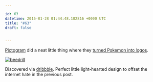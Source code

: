 ```yaml
---

id: 63
datetime: 2015-01-28 01:44:48.102816 +0000 UTC
title: "#63"
draft: false


---
```


[Pictogram](http://pictogram.agency/) did a neat little thing where they [turned Pokemon into logos](http://pictogram.agency/pokemonbranding/). 

[![beedrill](https://d13yacurqjgara.cloudfront.net/users/215/screenshots/1894928/beedrill800_1x.png)](https://dribbble.com/shots/1894928-Beedrill-Pokemon-reimagined-as-company-logos)

Discovered via [dribbble](https://dribbble.com/icco/likes). Perfect little light-hearted design to offset the internet hate in the previous post.

